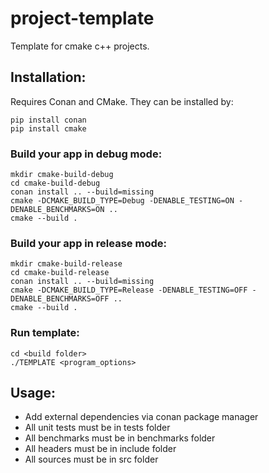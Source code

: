 # project-template
Template for cmake c++ projects.

## Installation:
Requires Conan and CMake. 
They can be installed by:
```shell
pip install conan
pip install cmake
```
### Build your app in debug mode:

```shell
mkdir cmake-build-debug
cd cmake-build-debug
conan install .. --build=missing
cmake -DCMAKE_BUILD_TYPE=Debug -DENABLE_TESTING=ON -DENABLE_BENCHMARKS=ON ..
cmake --build .  
```

### Build your app in release mode:

```shell
mkdir cmake-build-release
cd cmake-build-release
conan install .. --build=missing
cmake -DCMAKE_BUILD_TYPE=Release -DENABLE_TESTING=OFF -DENABLE_BENCHMARKS=OFF ..
cmake --build .  
```

### Run template:

```shell
cd <build folder>
./TEMPLATE <program_options>
```

## Usage: 

* Add external dependencies via conan package manager
* All unit tests must be in tests folder
* All benchmarks must be in benchmarks folder
* All headers must be in include folder
* All sources must be in src folder

